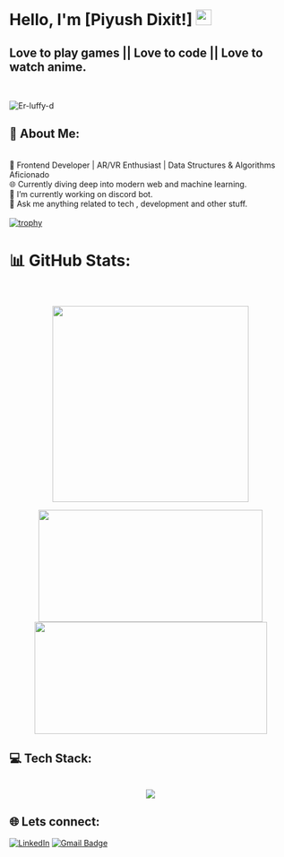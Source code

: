 # Hello, I'm [Piyush Dixit!] <img src="https://media.giphy.com/media/hvRJCLFzcasrR4ia7z/giphy.gif" width="28px" height="28px">

<h2>Love to play games || Love to code || Love to watch anime.</h2> <br>
<p align="left"> <img src="https://komarev.com/ghpvc/?username=Er-luffy-d" alt="Er-luffy-d" /> </p>

## 💫 About Me:
<br>🌟 Frontend Developer | AR/VR Enthusiast | Data Structures & Algorithms Aficionado<br>🌐 Currently diving deep into modern web and machine learning.<br>🌱 I’m currently working on discord bot.<br>💬 Ask me anything related to tech , development and other stuff.<br>
<br>
[![trophy](https://github-profile-trophy.vercel.app/?username=Er-luffy-D)](https://github.com/ryo-ma/github-profile-trophy)


# 📊 GitHub Stats:<br><br>
<p align="center">
<img width="350"  src="https://github-readme-stats.vercel.app/api/top-langs/?username=Er-luffy-d&size_weight=0.0005&count_weight=0.3&layout=compact&theme=vision-friendly-dark">
</p>
<p align="center">
  <img width="400" height="200" src="https://github-readme-stats.vercel.app/api?username=Er-luffy-d&show_icons=true&theme=vision-friendly-dark">
  <img width="415" height="200" src = "https://github-readme-streak-stats.herokuapp.com/?user=Er-luffy-d&hide_border=false&theme=vision-friendly-dark">
</p>


## 💻 Tech Stack:
<p align="center">
  <br>
    <img src="https://skillicons.dev/icons?i=js,react,html,css,c,cpp,cs,firebase,flask,git,github,mysql,netlify,opencv,py,qt,tailwind,threejs,unity,blender,ae"/>
  <br>
</p>

## 🌐 Lets connect:

[![LinkedIn](https://img.shields.io/badge/LinkedIn-%230077B5.svg?logo=linkedin&logoColor=white)](https://linkedin.com/in/piyush-dixit-062080293)
[![Gmail Badge](https://img.shields.io/badge/-02jan06@gmail.com-c14438?style=flat-square&logo=Gmail&logoColor=white&link=mailto:02jan06@gmail.com)](mailto:02jan06@gmail.com)


